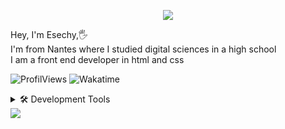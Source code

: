<p align="center"><img src="https://i.imgur.com/A6bWGFl.gif"/></p>
Hey, I'm Esechy,🖐<br> 
I'm from Nantes where I studied digital sciences in a high school<br>
I am a front end developer in html and css

![ProfilViews](https://komarev.com/ghpvc/?username=esechy&color=blue)
![Wakatime](https://wakatime.com/badge/user/42853a7e-4a12-41c4-8a71-5b5d5b229047.svg)

<details>
  <summary>🛠️ Development Tools</summary>
    <table>
      <tr>
        <th align="right">Category</th>
        <th align="left">Technologies</th>
      </tr>
      <tr>
        <td align="right">Core</td>
        <td><img src="https://skillicons.dev/icons?i=js,nodejs" height="35px"/></td>
      </tr>
      <tr>
        <td align="right">Frontend</td>
        <td><img src="https://skillicons.dev/icons?i=html,css" height="35px"/></td>
      </tr>
      <tr>
        <td align="right">Miscellaneous</td>
        <td><img src="https://skillicons.dev/icons?i=linux,markdown,git,github,powershell,raspberrypi,vscode,visualstudio" height="35px"/></td>
      </tr>
      <tr>
        <td align="right">Creative</td>
        <td><img src="https://skillicons.dev/icons?i=ai" height="35px"/></td>
      </tr>
        <tr>
        <td align="right">Contact</td>
        <td><img src="https://skillicons.dev/icons?i=discord,twitter" height="35px"/></td>
      </tr>
    </table>
  <a href="https://wakatime.com/@Esechy" target="_blank">
	<img width="50%" align="center" alt="Weekly Stats" src="https://github-readme-stats.vercel.app/api/wakatime?username=Esechy&border_radius=5px&theme=dark&bg_color=1f1f1f&border_color=1f1f1f&icon_color=58a6ff&show_icons=true&disable_animations=true&custom_title=Weekly%20Stats">
  </details>
</div>
<img src="https://imgur.com/rilHVxA.png"/>
